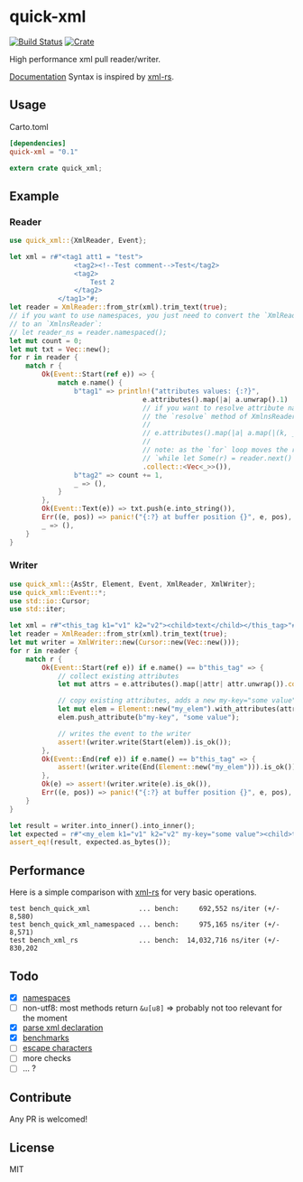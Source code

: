 # quick-xml

[![Build Status](https://travis-ci.org/tafia/quick-xml.svg?branch=master)](https://travis-ci.org/appsignal/quick-xml)
[![Crate](http://meritbadge.herokuapp.com/quick-xml)](https://crates.io/crates/quick-xml)

High performance xml pull reader/writer.

[Documentation](http://tafia.github.io/quick-xml/quick_xml/index.html)
Syntax is inspired by [xml-rs](https://github.com/netvl/xml-rs).

## Usage

Carto.toml
```toml
[dependencies]
quick-xml = "0.1"
```

``` rust
extern crate quick_xml;
```

## Example

### Reader

```rust
use quick_xml::{XmlReader, Event};

let xml = r#"<tag1 att1 = "test">
                <tag2><!--Test comment-->Test</tag2>
                <tag2>
                    Test 2
                </tag2>
            </tag1>"#;
let reader = XmlReader::from_str(xml).trim_text(true);
// if you want to use namespaces, you just need to convert the `XmlReader`
// to an `XmlnsReader`:
// let reader_ns = reader.namespaced();
let mut count = 0;
let mut txt = Vec::new();
for r in reader {
    match r {
        Ok(Event::Start(ref e)) => {
            match e.name() {
                b"tag1" => println!("attributes values: {:?}", 
                                 e.attributes().map(|a| a.unwrap().1)
                                 // if you want to resolve attribute namespaces you need to use
                                 // the `resolve` method of XmlnsReader
                                 //
                                 // e.attributes().map(|a| a.map(|(k, _)| reader_ns.resolve(k))) ...
                                 //
                                 // note: as the `for` loop moves the reader, you may need to use a
                                 // `while let Some(r) = reader.next()` instead
                                 .collect::<Vec<_>>()),
                b"tag2" => count += 1,
                _ => (),
            }
        },
        Ok(Event::Text(e)) => txt.push(e.into_string()),
        Err((e, pos)) => panic!("{:?} at buffer position {}", e, pos),
        _ => (),
    }
}
```

### Writer

```rust
use quick_xml::{AsStr, Element, Event, XmlReader, XmlWriter};
use quick_xml::Event::*;
use std::io::Cursor;
use std::iter;

let xml = r#"<this_tag k1="v1" k2="v2"><child>text</child></this_tag>"#;
let reader = XmlReader::from_str(xml).trim_text(true);
let mut writer = XmlWriter::new(Cursor::new(Vec::new()));
for r in reader {
    match r {
        Ok(Event::Start(ref e)) if e.name() == b"this_tag" => {
            // collect existing attributes
            let mut attrs = e.attributes().map(|attr| attr.unwrap()).collect::<Vec<_>>();

            // copy existing attributes, adds a new my-key="some value" attribute
            let mut elem = Element::new("my_elem").with_attributes(attrs);
            elem.push_attribute(b"my-key", "some value");

            // writes the event to the writer
            assert!(writer.write(Start(elem)).is_ok());
        },
        Ok(Event::End(ref e)) if e.name() == b"this_tag" => {
            assert!(writer.write(End(Element::new("my_elem"))).is_ok());
        },
        Ok(e) => assert!(writer.write(e).is_ok()),
        Err((e, pos)) => panic!("{:?} at buffer position {}", e, pos),
    }
}

let result = writer.into_inner().into_inner();
let expected = r#"<my_elem k1="v1" k2="v2" my-key="some value"><child>text</child></my_elem>"#;
assert_eq!(result, expected.as_bytes());
```

## Performance

Here is a simple comparison with [xml-rs](https://github.com/netvl/xml-rs) for very basic operations.

```
test bench_quick_xml            ... bench:     692,552 ns/iter (+/- 8,580)
test bench_quick_xml_namespaced ... bench:     975,165 ns/iter (+/- 8,571)
test bench_xml_rs               ... bench:  14,032,716 ns/iter (+/- 830,202
```

## Todo

- [x] [namespaces](https://github.com/tafia/quick-xml/issues/14)
- [ ] non-utf8: most methods return `&u[u8]` => probably not too relevant for the moment
- [x] [parse xml declaration](https://github.com/tafia/quick-xml/pull/10)
- [x] [benchmarks](https://github.com/tafia/quick-xml/issues/13)
- [ ] [escape characters](https://github.com/tafia/quick-xml/issues/12)
- [ ] more checks
- [ ] ... ?

## Contribute

Any PR is welcomed!

## License

MIT
